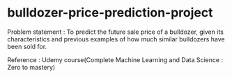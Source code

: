 # bulldozer-price-prediction-project

Problem statement : To predict the future sale price of a bulldozer, given its characteristics and previous examples of how much similar bulldozers have been sold for.

Reference : Udemy course(Complete Machine Learning and Data Science : Zero to mastery)
